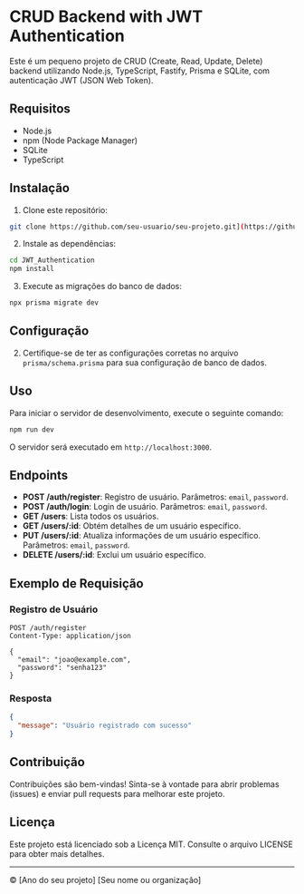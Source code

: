 # CRUD Backend with JWT Authentication

Este é um pequeno projeto de CRUD (Create, Read, Update, Delete) backend utilizando Node.js, TypeScript, Fastify, Prisma e SQLite, com autenticação JWT (JSON Web Token).

## Requisitos

- Node.js
- npm (Node Package Manager)
- SQLite
- TypeScript

## Instalação

1. Clone este repositório:

```bash
git clone https://github.com/seu-usuario/seu-projeto.git](https://github.com/LucasBiazon/JWT_Authentication.git)
```

2. Instale as dependências:

```bash
cd JWT_Authentication
npm install
```

3. Execute as migrações do banco de dados:

```bash
npx prisma migrate dev
```

## Configuração


2. Certifique-se de ter as configurações corretas no arquivo `prisma/schema.prisma` para sua configuração de banco de dados.

## Uso

Para iniciar o servidor de desenvolvimento, execute o seguinte comando:

```bash
npm run dev
```

O servidor será executado em `http://localhost:3000`.

## Endpoints

- **POST /auth/register**: Registro de usuário. Parâmetros:  `email`, `password`.
- **POST /auth/login**: Login de usuário. Parâmetros: `email`, `password`.
- **GET /users**: Lista todos os usuários.
- **GET /users/:id**: Obtém detalhes de um usuário específico.
- **PUT /users/:id**: Atualiza informações de um usuário específico. Parâmetros:  `email`, `password`.
- **DELETE /users/:id**: Exclui um usuário específico.

## Exemplo de Requisição

### Registro de Usuário

```http
POST /auth/register
Content-Type: application/json

{
  "email": "joao@example.com",
  "password": "senha123"
}
```

### Resposta

```json
{
  "message": "Usuário registrado com sucesso"
}
```

## Contribuição

Contribuições são bem-vindas! Sinta-se à vontade para abrir problemas (issues) e enviar pull requests para melhorar este projeto.

## Licença

Este projeto está licenciado sob a Licença MIT. Consulte o arquivo LICENSE para obter mais detalhes.

---

© [Ano do seu projeto] [Seu nome ou organização]
